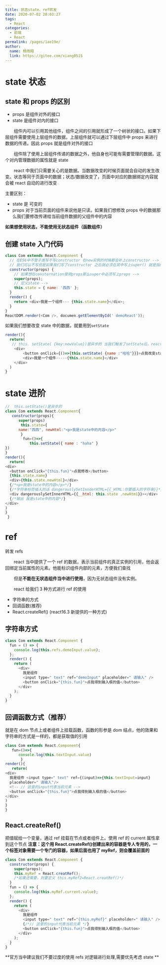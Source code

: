 ```yaml
---
title: 状态state、ref转发
date: 2020-07-02 20:03:27
tags:
  - React
categories:
  - 前端
  - React
permalink: /pages/1ae19e/
author:
  name: 杨雨翔
  link: https://gitee.com/xiang0515
---
```


# state 状态

## state 和 props 的区别

- props 是组件对外的接口
- state 是组件对内的接口

&emsp;&emsp;组件内可以引用其他组件，组件之间的引用就形成了一个树状的接口。如果下层组件需要使用上层组件的数据，上层组件就可以通过下层组件中 props 来进行数据的传递。因此 props 就是组件对外的接口

&emsp;&emsp;组件除了使用上层组件传递的数据之外，他自身也可能有需要管理的数据。这个对内管理数据的属性就是 state

&emsp;&emsp;react 中我们只需要关心的是数据。当数据改变的时候页面就会自动的发生改变。状态等同于页面中的数据；状态/数据改变了，页面中对应的数据绑定内容就会被 react 自动的进行改变

主要区别：

- state 是 可变的
- props 对于当前页面的组件来说他是只读。如果我们想修改 props 中的数据那么我们要修改传递给当前组件数据的父组件中的内容

**如果想使用状态，不能使用无状态组件（函数组件）**

## 创建 state 入门代码

```js
class Com extends React.Component {
  // 在ES6中不管子类写不写constructor 在new实例的时候都会补上constructor -->
  // 我们可以不写但是如果我们写了constructor 之后就必须在其中写上super() 就是指向父类的构造方法 -->
  constructor(props) {
    // 如果想在consternation使用props那么super中必须写上props -->
    super(props);
    // 定义state -->
    this.state = { name: '西西' };
  }
  render() {
    return <div>我是一个组件--- {this.state.name}</div>;
  }
}
ReactDOM.render(<Com />, documen.getElementById(' demoReact'));
```

如果我们想要改变 state 中的数据，就要用到`setState`

```js
render(){
  return(
   // this. setState( {key:newValue})是异步的 当我们触发了setState后，react就会自动的触发render进行数据的渲染 -->
    <div>
        <button onClick={()=>{this.setState( {name :"哈哈"}}}>点我改变state的数据 </button>
        <div>我是一个组件-----{this.state.name}</div>
    </div>
  )
}
```

# state 进阶

```js
//  this.setState()是异步的
class Com extends React.Component{
   constructor(props){
      super(props)
       this.state={
      name:"西西", newHtml:"<p>我是state中的内容</p>"
       }
        fun=()=>{
           this.setState({ name : "haha" }
})
}
render(){
  return(
<div>
  <button onClick="{this.fun}">点我修改</button>
  {this.state.name}
  <div>{this.state.newHtml}</div>
  {/*<p>我是state中的内容</p>*/}
  {/*字符串标签插入的话 dangerouslySetInnderHTML={{_HTML:你要插入的字符串}}*/}
  <div dangerouslySetInnerHTML={{__html: this.state .newHtm1}}></div>
  {/*输出 我是state中的内容*/}
</div>
)
}
 }
```

# ref

转发 refs

&emsp;&emsp;react 当中提供了一个 ref 的数据，表示当前组件的真正实例的引用，他会返回绑定当前属性的元素。他能标识组件内部的元素，方便我们查找

&emsp;&emsp;但是**不能在无状态组件当中进行使用**，因为无状态组件没有实例。

&emsp;&emsp;react 给我们 3 种方式进行 ref 的使用

- 字符串的方式
- 回调函数(推荐)
- React.createRef() (react16.3 新提供的一种方式)

## 字符串方式

```js
class Com extends React.Component {
  fun = () => {
    console.log(this.refs.demoInput.value);
  };
  render() {
    return (
      <div>
        我是组件
        <input type=" text" ref="demoInput" placeholder=" 请输入" />
        <button onClick="{this.fun}">点我得到输入框的值</button>
      </div>
    );
  }
}
```

## 回调函数方式（推荐）

就是在 dom 节点上或者组件上挂载函数，函数的形参是 dom 结点，他的效果和字符串的方式是一样的，都是获取值的引用

```js
class Com extends React.Component{
   fun=()=>{
      console.log(this.textInput.value)
       }
render(){
   return(
<div>
  我是组件 <input type=" text" ref={(input)=>{this.textInput=input}
  placeholder=" 请输入"/>
  <!-- // 这里的input代表当前元素 -->
  <button onClick="{this.fun}">点我得到输入框的值</button>
</div>
)
}
}
```

## React.createRef()

把值赋给一个变量，通过 ref 挂载在节点或者组件上。使用 ref 的 current 属性拿到这个节点
**注意：这个用 React.createRef()创建出来的容器是专人专用的，一个标签对象需要一个专门的容器，如果后面也用了 myRef，则会覆盖前面的**

```js
class Com extends React.Component {
  constructor(props) {
    super(props);
    this.myRef = React.creatRef();
    /*如果还需要，则要定义 this.myRef2=React.creatRef()*/
  }
  fun = () => {
    console.log(this.myRef.current.value);
  };
  render() {
    return (
      <div>
        我是组件
        <input type=" text" ref="{this.myRef}" placeholder=" 请输入" />
        {/*// 这里的input代表当前元素 */}
        <button onClick="{this.fun}">点我得到输入框的值</button>
      </div>
    );
  }
}
```

**官方当中建议我们不要过度的使用 refs 对逻辑进行处理,需要优先考虑 state
**
